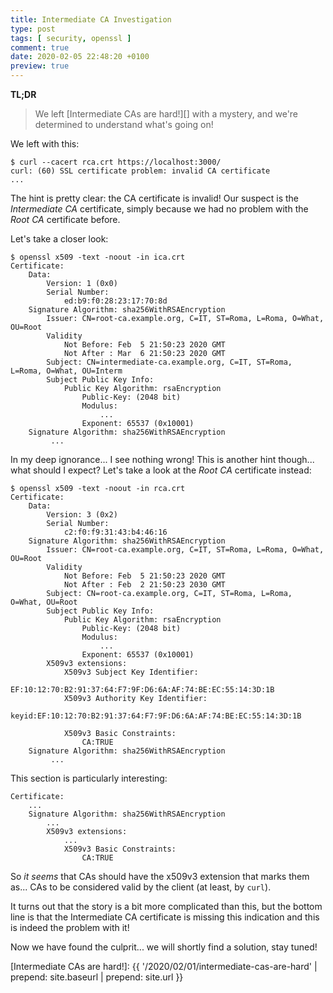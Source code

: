 ```yaml
---
title: Intermediate CA Investigation
type: post
tags: [ security, openssl ]
comment: true
date: 2020-02-05 22:48:20 +0100
preview: true
---
```


**TL;DR**

> We left [Intermediate CAs are hard!][] with a mystery, and we're
> determined to understand what's going on!

We left with this:

```shell
$ curl --cacert rca.crt https://localhost:3000/
curl: (60) SSL certificate problem: invalid CA certificate
...
```

The hint is pretty clear: the CA certificate is invalid! Our suspect is the
*Intermediate CA* certificate, simply because we had no problem with the
*Root CA* certificate before.

Let's take a closer look:

```shell
$ openssl x509 -text -noout -in ica.crt
Certificate:
    Data:
        Version: 1 (0x0)
        Serial Number:
            ed:b9:f0:28:23:17:70:8d
    Signature Algorithm: sha256WithRSAEncryption
        Issuer: CN=root-ca.example.org, C=IT, ST=Roma, L=Roma, O=What, OU=Root
        Validity
            Not Before: Feb  5 21:50:23 2020 GMT
            Not After : Mar  6 21:50:23 2020 GMT
        Subject: CN=intermediate-ca.example.org, C=IT, ST=Roma, L=Roma, O=What, OU=Interm
        Subject Public Key Info:
            Public Key Algorithm: rsaEncryption
                Public-Key: (2048 bit)
                Modulus:
                    ...
                Exponent: 65537 (0x10001)
    Signature Algorithm: sha256WithRSAEncryption
         ...
```

In my deep ignorance... I see nothing wrong! This is another hint though...
what should I expect? Let's take a look at the *Root CA* certificate
instead:

```shell
$ openssl x509 -text -noout -in rca.crt
Certificate:
    Data:
        Version: 3 (0x2)
        Serial Number:
            c2:f0:f9:31:43:b4:46:16
    Signature Algorithm: sha256WithRSAEncryption
        Issuer: CN=root-ca.example.org, C=IT, ST=Roma, L=Roma, O=What, OU=Root
        Validity
            Not Before: Feb  5 21:50:23 2020 GMT
            Not After : Feb  2 21:50:23 2030 GMT
        Subject: CN=root-ca.example.org, C=IT, ST=Roma, L=Roma, O=What, OU=Root
        Subject Public Key Info:
            Public Key Algorithm: rsaEncryption
                Public-Key: (2048 bit)
                Modulus:
                    ...
                Exponent: 65537 (0x10001)
        X509v3 extensions:
            X509v3 Subject Key Identifier: 
                EF:10:12:70:B2:91:37:64:F7:9F:D6:6A:AF:74:BE:EC:55:14:3D:1B
            X509v3 Authority Key Identifier: 
                keyid:EF:10:12:70:B2:91:37:64:F7:9F:D6:6A:AF:74:BE:EC:55:14:3D:1B

            X509v3 Basic Constraints: 
                CA:TRUE
    Signature Algorithm: sha256WithRSAEncryption
         ...
```

This section is particularly interesting:

```text
Certificate:
    ...
    Signature Algorithm: sha256WithRSAEncryption
        ...
        X509v3 extensions:
            ...
            X509v3 Basic Constraints: 
                CA:TRUE
```

So *it seems* that CAs should have the x509v3 extension that marks them
as... CAs to be considered valid by the client (at least, by `curl`).

It turns out that the story is a bit more complicated than this, but the
bottom line is that the Intermediate CA certificate is missing this
indication and this is indeed the problem with it!

Now we have found the culprit... we will shortly find a solution, stay
tuned!

[Intermediate CAs are hard!]: {{ '/2020/02/01/intermediate-cas-are-hard' | prepend: site.baseurl | prepend: site.url }}
